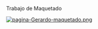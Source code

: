 Trabajo de Maquetado

[![pagina-Gerardo-maquetado.png](https://i.postimg.cc/jqFVW9Bk/pagina-Gerardo-maquetado.png)](https://postimg.cc/PNYV96Xm)
